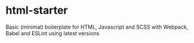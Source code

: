 # html-starter
Basic (minimal) boilerplate for HTML, Javascript and SCSS with Webpack, Babel and ESLint using latest versions
